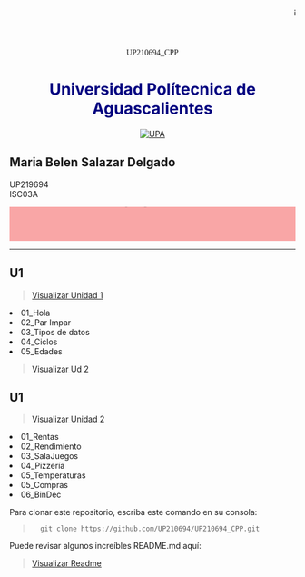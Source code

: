 
  <marquee behavior="scroll" direction="left" height="60" scrollamount="5">¡Hola!, Bienvenido a mi Git Hub. Desarrollado especialmente para la materia de: Programación. </marquee>  


<center> <p style="font-family:Castellar;">UP210694_CPP</p>

<h1 style="color:Navy"><b> Universidad Polítecnica de Aguascalientes </b></h1>
</center>

<center>
  
<a title="Información sobre la UPA" href="https://upa.edu.mx/"><img src="https://upa.edu.mx/wp-content/uploads/2021/02/Logo_UPA-1024x617.jpg" alt="UPA" /></a>
</center>


## Maria Belen Salazar Delgado 

UP219694   
ISC03A  

<marquee behavior="scroll" bgcolor="#F9A6A6" direction="down" height="60" scrollamount="2"><center><font face=adler color="#000000" size=5><b> Unidades y Ejercicios en C++ </font> </center>
</marquee> 
<hr>

 ## __U1__
 > [Visualizar Unidad 1](https://github.com/UP210694/UP210694_CPP/tree/main/U1)
<e1>
<li>01_Hola</li>
<li>02_Par Impar</li> 
<li>03_Tipos de datos</li>
<li>04_Ciclos</li>
<li>05_Edades</li> 
</e>

  > [Visualizar Ud 2](https://github.com/UP210694/UP210694_CPP/blob/main/U1/02_ImparPar.cpp)

 ## __U1__ 
 > [Visualizar Unidad 2](https://github.com/UP210694/UP210694_CPP/tree/main/U2)
<e1>
<li>01_Rentas</li>
<li>02_Rendimiento</li> 
<li>03_SalaJuegos</li>
<li>04_Pizzería</li>
<li>05_Temperaturas</li> 
<li>05_Compras</li> 
<li>06_BinDec</li> 
</e>


Para clonar este repositorio, escriba este comando en su consola:
>       git clone https://github.com/UP210694/UP210694_CPP.git

Puede revisar algunos increíbles README.md aquí: 
> [Visualizar Readme](https://github.com/matiassingers/awesome-readme)